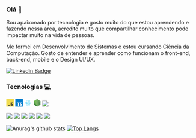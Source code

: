 ### Olá 👋

Sou apaixonado por tecnologia e gosto muito do que estou aprendendo e fazendo nessa área, acredito muito que compartilhar conhecimento pode impactar muito na vida de pessoas.

Me formei em Desenvolvimento de Sistemas e estou cursando Ciência da Computação. Gosto de entender e aprender como funcionam o front-end, back-end, mobile e o Design UI/UX.


[![Linkedin Badge](https://img.shields.io/badge/-LinkedIn-blue?style=flat-square&logo=Linkedin&logoColor=white&link=https://www.linkedin.com/in/harshkumarkhatri/)](https://www.linkedin.com/in/gabrielronny/)

### Tecnologias :computer:
<code><img height="20" src="https://raw.githubusercontent.com/github/explore/80688e429a7d4ef2fca1e82350fe8e3517d3494d/topics/javascript/javascript.png"></code> <code><img height="20" src="https://raw.githubusercontent.com/github/explore/80688e429a7d4ef2fca1e82350fe8e3517d3494d/topics/typescript/typescript.png"></code> <code><img height="20" src="https://raw.githubusercontent.com/github/explore/80688e429a7d4ef2fca1e82350fe8e3517d3494d/topics/react/react.png"></code> <code><img height="20" src="https://raw.githubusercontent.com/github/explore/80688e429a7d4ef2fca1e82350fe8e3517d3494d/topics/nodejs/nodejs.png"></code> <code><img height="20" src="https://cdn.iconscout.com/icon/free/png-256/java-43-569305.png"></code>

<code><img height="20" src="https://cdn.iconscout.com/icon/free/png-256/python-2-226051.png"></code> <code><img height="20" src="https://cdn.iconscout.com/icon/free/png-256/azure-1868965-1583129.png"></code> <code><img height="20" src="https://cdn.iconscout.com/icon/free/png-256/aws-1869025-1583149.png"></code> <code><img height="20" src="https://cdn.iconscout.com/icon/free/png-512/mysql-19-1174939.png"></code> <code><img height="20" src="https://cdn.iconscout.com/icon/free/png-256/git-16-1175195.png"></code> <code><img height="20" src="https://www.flaticon.com/svg/static/icons/svg/25/25231.svg"></code>


![Anurag's github stats](https://github-readme-stats.vercel.app/api?username=gabrielronny&hide=contribs&icons=true,prs)
[![Top Langs](https://github-readme-stats.vercel.app/api/top-langs/?username=anuraghazra&layout=compact&count_private=true&show_icons=true)](https://github.com/anuraghazra/github-readme-stats)


